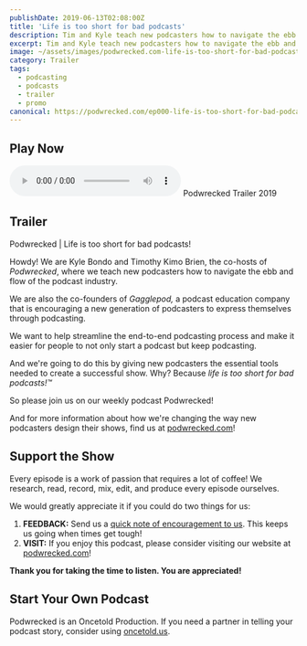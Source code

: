 ```yaml
---
publishDate: 2019-06-13T02:08:00Z
title: 'Life is too short for bad podcasts'
description: Tim and Kyle teach new podcasters how to navigate the ebb and flow of the podcast industry.
excerpt: Tim and Kyle teach new podcasters how to navigate the ebb and flow of the podcast industry.
image: ~/assets/images/podwrecked.com-life-is-too-short-for-bad-podcasts-960x400.jpg
category: Trailer
tags:
  - podcasting
  - podcasts
  - trailer
  - promo
canonical: https://podwrecked.com/ep000-life-is-too-short-for-bad-podcasts
---
```


## Play Now

<audio id="player" controls type="audio/mpeg" src="https://storage.googleapis.com/storage.oncetold.net/80000029/20800072/gagglepod-60sec-promo-trailer-06132019.mp3">Your browser does not support the audio element.</audio>
Podwrecked Trailer 2019

## Trailer

Podwrecked | Life is too short for bad podcasts!

Howdy! We are Kyle Bondo and Timothy Kimo Brien, the co-hosts of _Podwrecked_, where we teach new podcasters how to navigate the ebb and flow of the podcast industry.

We are also the co-founders of _Gagglepod,_ a podcast education company that is encouraging a new generation of podcasters to express themselves through podcasting.

We want to help streamline the end-to-end podcasting process and make it easier for people to not only start a podcast but keep podcasting.

And we're going to do this by giving new podcasters the essential tools needed to create a successful show. Why? Because _life is too short for bad podcasts!™_

So please join us on our weekly podcast Podwrecked!

And for more information about how we're changing the way new podcasters design their shows, find us at <a href="https://podwrecked.com" target="_blank">podwrecked.com</a>!

## Support the Show

Every episode is a work of passion that requires a lot of coffee! We research, read, record, mix, edit, and produce every episode ourselves.

We would greatly appreciate it if you could do two things for us:

1. **FEEDBACK:** Send us a <a href="mailto:podwrecked@gmail.com" target="_blank">quick note of encouragement to us</a>. This keeps us going when times get tough!
1. **VISIT:** If you enjoy this podcast, please consider visiting our website at <a href="https://podwrecked.com" target="_blank">podwrecked.com</a>!

**Thank you for taking the time to listen. You are appreciated!**

## Start Your Own Podcast

Podwrecked is an Oncetold Production. If you need a partner in telling your podcast story, consider using <a href="https://oncetold.us" target="_blank">oncetold.us</a>.
